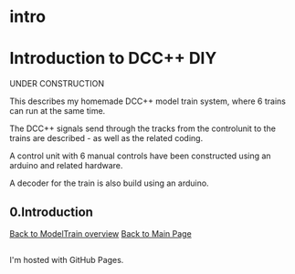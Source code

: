 # intro

<!DOCTYPE html>
<html>
<body>
<h1>Introduction to DCC++ DIY</h1>
UNDER CONSTRUCTION
<p> </p>
This describes my homemade DCC++ model train system, where 6 trains can run at the same time.<p>
The DCC++ signals send through the tracks from the controlunit to the trains are described - as well as the related coding.<p>
A control unit with 6 manual controls have been constructed using an arduino and related hardware.<p>
A decoder for the train is also build using an arduino.
<h2>0.Introduction  </h2>


<a href="../README.md">Back to ModelTrain overview</a>
<a href="../../README.md">Back to Main Page</a>

<h2> </h2>
<p>I'm hosted with GitHub Pages.</p>
</body>
</html>
